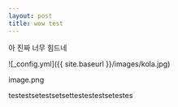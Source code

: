 ```yaml
---
layout: post
title: wow test
---
```


아 진짜 너무 힘드네

![_config.yml]({{ site.baseurl }}/images/kola.jpg)

image.png

testestsetestsetsettestestestsetestes
